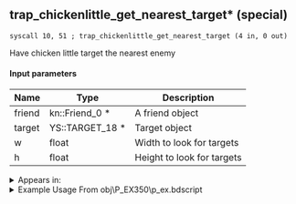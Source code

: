 ## trap_chickenlittle_get_nearest_target* (special)

`syscall 10, 51 ; trap_chickenlittle_get_nearest_target (4 in, 0 out)`

Have chicken little target the nearest enemy

#### Input parameters
| Name | Type | Description
|------|------|------------
| friend   | kn::Friend_0 *   | A friend object
| target   | YS::TARGET_18 *   | Target object
| w   | float   | Width to look for targets
| h   | float   | Height to look for targets




<details>
	<summary>Appears in:</summary>
| filename | Entity (obj)
|----------|-------------
| obj\P_EX350\p_ex.bdscript       | ((P) Chicken Little)          

</details>

<details>
	<summary>Example Usage From obj\P_EX350\p_ex.bdscript</summary>
```plaintext
L584:
 popToSp 0
 popToSp 4
 popToSp 8
 pushFromFSp 8
 pushFromFSp 4
 pushFromFSp 0
 pushImm 0
 gosub 8, L636
 popToSp 12
 pushFromFSp 12
 pushImm 256
 add 
 pushImm 1
 memcpy 0
 pushFromPSp 16
 pushFromFSp 8
 fetchValue 4
 gosub 12, L2852
 pushFromPSp 16
 pushFromFSp 12
 fetchValue 48
 pushImmf 120
 pushImmf 60
 syscall 10, 51 ; trap_chickenlittle_get_nearest_target (4 in, 0 out)
 ret
```
</details>

